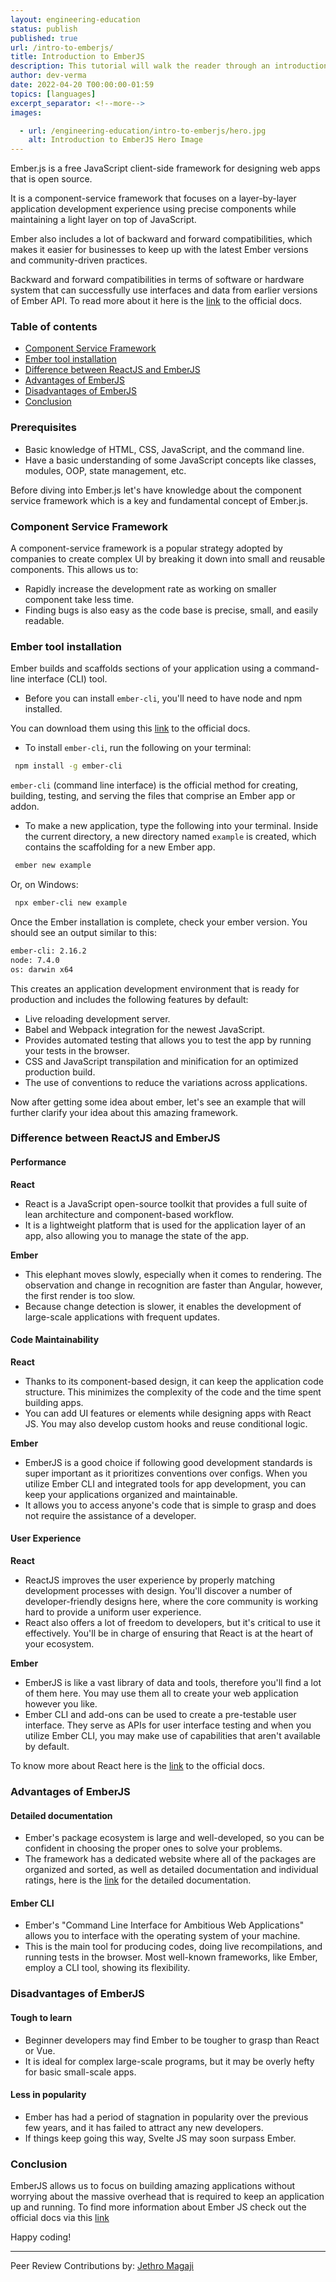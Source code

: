 ```yaml
---
layout: engineering-education
status: publish
published: true
url: /intro-to-emberjs/
title: Introduction to EmberJS
description: This tutorial will walk the reader through an introduction to EmberJS, a JavaScript web framework that follows the Model–View–View Model (MVVM) architecture.
author: dev-verma
date: 2022-04-20 T00:00:00-01:59
topics: [languages]
excerpt_separator: <!--more-->
images:

  - url: /engineering-education/intro-to-emberjs/hero.jpg
    alt: Introduction to EmberJS Hero Image
---
```

Ember.js is a free JavaScript client-side framework for designing web apps that is open source. 
<!--more-->
It is a component-service framework that focuses on a layer-by-layer application development experience using precise components while maintaining a light layer on top of JavaScript. 

Ember also includes a lot of backward and forward compatibilities, which makes it easier for businesses to keep up with the latest Ember versions and community-driven practices.

Backward and forward compatibilities in terms of software or hardware system that can successfully use interfaces and data from earlier versions of Ember API. To read more about it here is the [link](https://emberjs.com/releases/) to the official docs.

### Table of contents
- [Component Service Framework](component-service-framework)
- [Ember tool installation](ember-tool-installation)
- [Difference between ReactJS and EmberJS](difference-between-reactjs-and-emberjs)
- [Advantages of EmberJS](advantages-of-emberjs])
- [Disadvantages of EmberJS](disadvantages-of-emberjs)
- [Conclusion](conclusion)

### Prerequisites
- Basic knowledge of HTML, CSS, JavaScript, and the command line.
- Have a basic understanding of some JavaScript concepts like classes, modules, OOP, state management, etc.

Before diving into Ember.js let's have knowledge about the component service framework which is a key and fundamental concept of Ember.js.

### Component Service Framework
A component-service framework is a popular strategy adopted by companies to create complex UI by breaking it down into small and reusable components. This allows us to: 
- Rapidly increase the development rate as working on smaller component take less time.
- Finding bugs is also easy as the code base is precise, small, and easily readable.

### Ember tool installation
Ember builds and scaffolds sections of your application using a command-line interface (CLI) tool.

- Before you can install `ember-cli`, you'll need to have node and npm installed. 

You can download them using this [link](https://nodejs.org/en/download/) to the official docs.

- To install `ember-cli`, run the following on your terminal:

```bash
 npm install -g ember-cli
```

`ember-cli` (command line interface) is the official method for creating, building, testing, and serving the files that comprise an Ember app or addon.

- To make a new application, type the following into your terminal. Inside the current directory, a new directory named `example` is created, which contains the scaffolding for a new Ember app.

```bash
 ember new example
```

Or, on Windows:

```bash
 npx ember-cli new example
```

Once the Ember installation is complete, check your ember version. You should see an output similar to this:

```bash ember -v
ember-cli: 2.16.2
node: 7.4.0
os: darwin x64
```

This creates an application development environment that is ready for production and includes the following features by default:

- Live reloading development server.
- Babel and Webpack integration for the newest JavaScript.
- Provides automated testing that allows you to test the app by running your tests in the browser.
- CSS and JavaScript transpilation and minification for an optimized production build.
- The use of conventions to reduce the variations across applications.

Now after getting some idea about ember, let's see an example that will further clarify your idea about this amazing framework.


###  Difference between ReactJS and EmberJS

####  Performance
**React**
- React is a JavaScript open-source toolkit that provides a full suite of lean architecture and component-based workflow.
- It is a lightweight platform that is used for the application layer of an app, also allowing you to manage the state of the app.

**Ember**
- This elephant moves slowly, especially when it comes to rendering. The observation and change in recognition are faster than Angular, however, the first render is too slow.
- Because change detection is slower, it enables the development of large-scale applications with frequent updates.

#### Code Maintainability
**React**
- Thanks to its component-based design, it can keep the application code structure. This minimizes the complexity of the code and the time spent building apps.
- You can add UI features or elements while designing apps with React JS. You may also develop custom hooks and reuse conditional logic.

**Ember**
- EmberJS is a good choice if following good development standards is super important as it prioritizes conventions over configs. When you utilize Ember CLI and integrated tools for app development, you can keep your applications organized and maintainable.
- It allows you to access anyone's code that is simple to grasp and does not require the assistance of a developer.

#### User Experience
**React**
- ReactJS improves the user experience by properly matching development processes with design. You'll discover a number of developer-friendly designs here, where the core community is working hard to provide a uniform user experience.
- React also offers a lot of freedom to developers, but it's critical to use it effectively. You'll be in charge of ensuring that React is at the heart of your ecosystem.

**Ember**
- EmberJS is like a vast library of data and tools, therefore you'll find a lot of them here. You may use them all to create your web application however you like.
- Ember CLI and add-ons can be used to create a pre-testable user interface. They serve as APIs for user interface testing and when you utilize Ember CLI, you may make use of capabilities that aren't available by default.

To know more about React here is the [link](https://reactjs.org/) to the official docs.

### Advantages of EmberJS

#### Detailed documentation
- Ember's package ecosystem is large and well-developed, so you can be confident in choosing the proper ones to solve your problems.
- The framework has a dedicated website where all of the packages are organized and sorted, as well as detailed documentation and individual ratings, here is the [link](https://guides.emberjs.com/release/) for the detailed documentation.

####  Ember CLI
- Ember's "Command Line Interface for Ambitious Web Applications" allows you to interface with the operating system of your machine. 
- This is the main tool for producing codes, doing live recompilations, and running tests in the browser. Most well-known frameworks, like Ember, employ a CLI tool, showing its flexibility.

### Disadvantages of EmberJS

#### Tough to learn
- Beginner developers may find Ember to be tougher to grasp than React or Vue.
- It is ideal for complex large-scale programs, but it may be overly hefty for basic small-scale apps.

#### Less in popularity
- Ember has had a period of stagnation in popularity over the previous few years, and it has failed to attract any new developers.
- If things keep going this way, Svelte JS may soon surpass Ember.

###  Conclusion        
EmberJS allows us to focus on building amazing applications without worrying about the massive overhead that is required to keep an application up and running. To find more information about Ember JS check out the official docs via this [link](https://guides.emberjs.com/release/tutorial/part-1/)

Happy coding!

---
Peer Review Contributions by: [Jethro Magaji](/engineering-education/authors/jethro-magaji/)
